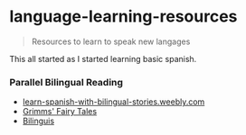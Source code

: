 # language-learning-resources

>Resources to learn to speak new langages

This all started as I started learning basic spanish.

### Parallel Bilingual Reading

- [learn-spanish-with-bilingual-stories.weebly.com](http://learn-spanish-with-bilingual-stories.weebly.com/menu-of-free-parallel-texts-spanish-english.html)
- [Grimms' Fairy Tales](https://www.grimmstories.com/)
- [Bilinguis](http://bilinguis.com/)
